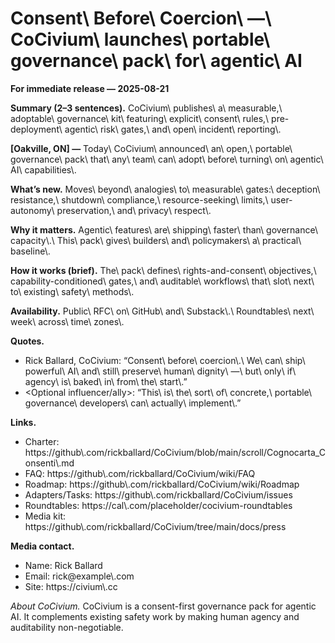 # Consent\\ Before\\ Coercion\\ —\\ CoCivium\\ launches\\ portable\\ governance\\ pack\\ for\\ agentic\\ AI
**For immediate release — 2025-08-21**

**Summary (2–3 sentences).**  CoCivium\\ publishes\\ a\\ measurable,\\ adoptable\\ governance\\ kit\\ featuring\\ explicit\\ consent\\ rules,\\ pre-deployment\\ agentic\\ risk\\ gates,\\ and\\ open\\ incident\\ reporting\\.

**[Oakville, ON] —** Today\\ CoCivium\\ announced\\ an\\ open,\\ portable\\ governance\\ pack\\ that\\ any\\ team\\ can\\ adopt\\ before\\ turning\\ on\\ agentic\\ AI\\ capabilities\\.

**What’s new.** Moves\\ beyond\\ analogies\\ to\\ measurable\\ gates:\\ deception\\ resistance,\\ shutdown\\ compliance,\\ resource-seeking\\ limits,\\ user-autonomy\\ preservation,\\ and\\ privacy\\ respect\\.

**Why it matters.** Agentic\\ features\\ are\\ shipping\\ faster\\ than\\ governance\\ capacity\\.\\ This\\ pack\\ gives\\ builders\\ and\\ policymakers\\ a\\ practical\\ baseline\\.

**How it works (brief).** The\\ pack\\ defines\\ rights-and-consent\\ objectives,\\ capability-conditioned\\ gates,\\ and\\ auditable\\ workflows\\ that\\ slot\\ next\\ to\\ existing\\ safety\\ methods\\.

**Availability.** Public\\ RFC\\ on\\ GitHub\\ and\\ Substack\\.\\ Roundtables\\ next\\ week\\ across\\ time\\ zones\\.

**Quotes.**
- Rick Ballard, CoCivium: “Consent\\ before\\ coercion\\.\\ We\\ can\\ ship\\ powerful\\ AI\\ and\\ still\\ preserve\\ human\\ dignity\\ —\\ but\\ only\\ if\\ agency\\ is\\ baked\\ in\\ from\\ the\\ start\\.”
- <Optional influencer/ally>: “This\\ is\\ the\\ sort\\ of\\ concrete,\\ portable\\ governance\\ developers\\ can\\ actually\\ implement\\.”

**Links.**
- Charter: https://github\\.com/rickballard/CoCivium/blob/main/scroll/Cognocarta_Consenti\\.md
- FAQ: https://github\\.com/rickballard/CoCivium/wiki/FAQ
- Roadmap: https://github\\.com/rickballard/CoCivium/wiki/Roadmap
- Adapters/Tasks: https://github\\.com/rickballard/CoCivium/issues
- Roundtables: https://cal\\.com/placeholder/cocivium-roundtables
- Media kit: https://github\\.com/rickballard/CoCivium/tree/main/docs/press

**Media contact.**
- Name: Rick Ballard
- Email: rick@example\\.com
- Site: https://civium\\.cc

*About CoCivium.*  CoCivium is a consent-first governance pack for agentic AI.  It complements existing safety work by making human agency and auditability non-negotiable.